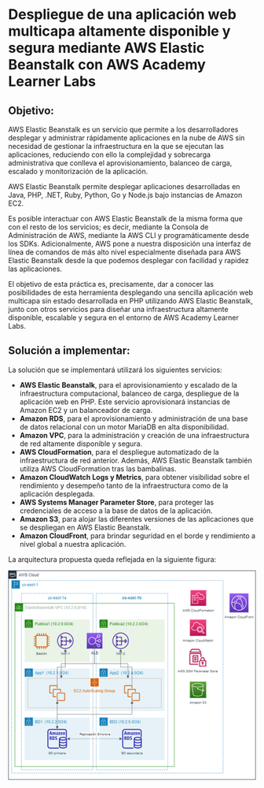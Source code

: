 # Despliegue de una aplicación web multicapa altamente disponible y segura mediante AWS Elastic Beanstalk con AWS Academy Learner Labs

## Objetivo:
AWS Elastic Beanstalk es un servicio que permite a los desarrolladores desplegar y administrar rápidamente aplicaciones en la nube de AWS sin necesidad de gestionar la infraestructura en la que se ejecutan las aplicaciones, reduciendo con ello la complejidad y sobrecarga administrativa que conlleva el aprovisionamiento, balanceo de carga, escalado y monitorización de la aplicación.

AWS Elastic Beanstalk permite desplegar aplicaciones desarrolladas en Java, PHP, .NET, Ruby, Python, Go y Node.js bajo instancias de Amazon EC2.

Es posible interactuar con AWS Elastic Beanstalk de la misma forma que con el resto de los servicios; es decir, mediante la Consola de Administración de AWS, mediante la AWS CLI y programáticamente desde los SDKs. Adicionalmente, AWS pone a nuestra disposición una interfaz de línea de comandos de más alto nivel especialmente diseñada para AWS Elastic Beanstalk desde la que podemos desplegar con facilidad y rapidez las aplicaciones.

El objetivo de esta práctica es, precisamente, dar a conocer las posibilidades de esta herramienta desplegando una sencilla aplicación web multicapa sin estado desarrollada en PHP utilizando AWS Elastic Beanstalk, junto con otros servicios para diseñar una infraestructura altamente disponible, escalable y segura en el entorno de AWS Academy Learner Labs.

## Solución a implementar:
La solución que se implementará utilizará los siguientes servicios:
* **AWS Elastic Beanstalk**, para el aprovisionamiento y escalado de la infraestructura computacional, balanceo de carga, despliegue de la aplicación web en PHP. Este servicio aprovisionará instancias de Amazon EC2 y un balanceador de carga.
* **Amazon RDS**, para el aprovisionamiento y administración de una base de datos relacional con un motor MariaDB en alta disponibilidad.
* **Amazon VPC**, para la administración y creación de una infraestructura de red altamente disponible y segura.
* **AWS CloudFormation**, para el despliegue automatizado de la infraestructura de red anterior. Además, AWS Elastic Beanstalk también utiliza AWS CloudFormation tras las bambalinas.
* **Amazon CloudWatch Logs y Metrics**, para obtener visibilidad sobre el rendimiento y desempeño tanto de la infraestructura como de la aplicación desplegada.
* **AWS Systems Manager Parameter Store**, para proteger las credenciales de acceso a la base de datos de la aplicación.
* **Amazon S3**, para alojar las diferentes versiones de las aplicaciones que se despliegan en AWS Elastic Beanstalk.
* **Amazon CloudFront**, para brindar seguridad en el borde y rendimiento a nivel global a nuestra aplicación.

La arquitectura propuesta queda reflejada en la siguiente figura:
 
![Arquitectura](/images/arch.png)
